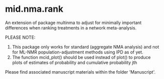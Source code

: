 # mid.nma.rank
An extension of package multinma to adjust for minimally important differences when ranking treatments in a network meta-analysis.

PLEASE NOTE: 

1. This package only works for standard (aggregate NMA analysis) and not for ML-NMR population-adjustment methods using IPD as of yet.
2. The function mcid_plot() should be used instead of plot() to produce plots of estimates of probability and cumulative probability jth



Please find associated manuscript materials within the folder 'Manuscript'.
